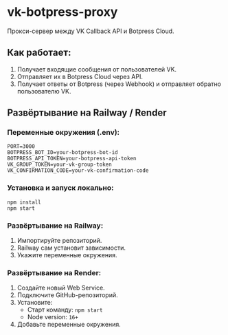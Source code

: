 # vk-botpress-proxy

Прокси-сервер между VK Callback API и Botpress Cloud.

## Как работает:
1. Получает входящие сообщения от пользователей VK.
2. Отправляет их в Botpress Cloud через API.
3. Получает ответы от Botpress (через Webhook) и отправляет обратно пользователю VK.

## Развёртывание на Railway / Render

### Переменные окружения (.env):
```
PORT=3000
BOTPRESS_BOT_ID=your-botpress-bot-id
BOTPRESS_API_TOKEN=your-botpress-api-token
VK_GROUP_TOKEN=your-vk-group-token
VK_CONFIRMATION_CODE=your-vk-confirmation-code
```

### Установка и запуск локально:
```
npm install
npm start
```

### Развёртывание на Railway:
1. Импортируйте репозиторий.
2. Railway сам установит зависимости.
3. Укажите переменные окружения.

### Развёртывание на Render:
1. Создайте новый Web Service.
2. Подключите GitHub-репозиторий.
3. Установите:
   - Старт команду: `npm start`
   - Node version: `16+`
4. Добавьте переменные окружения.
